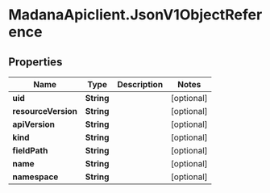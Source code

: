 # MadanaApiclient.JsonV1ObjectReference

## Properties

Name | Type | Description | Notes
------------ | ------------- | ------------- | -------------
**uid** | **String** |  | [optional] 
**resourceVersion** | **String** |  | [optional] 
**apiVersion** | **String** |  | [optional] 
**kind** | **String** |  | [optional] 
**fieldPath** | **String** |  | [optional] 
**name** | **String** |  | [optional] 
**namespace** | **String** |  | [optional] 


